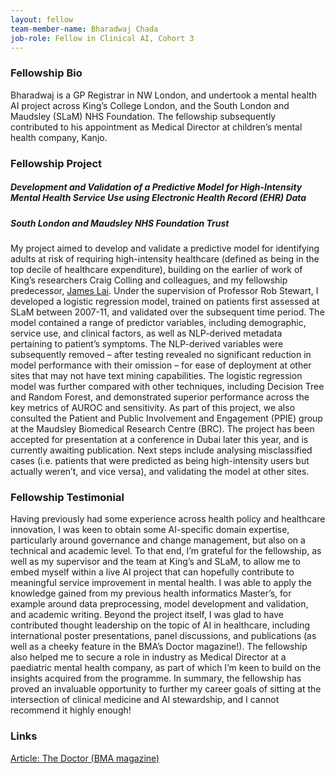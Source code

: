 ```yaml
---
layout: fellow
team-member-name: Bharadwaj Chada
job-role: Fellow in Clinical AI, Cohort 3
---
```

### Fellowship Bio
Bharadwaj is a GP Registrar in NW London, and undertook a mental health AI project across King’s College London, and the South London and Maudsley (SLaM) NHS Foundation. The fellowship subsequently contributed to his appointment as Medical Director at children’s mental health company, Kanjo.  
### Fellowship Project
##### _Development and Validation of a Predictive Model for High-Intensity Mental Health Service Use using Electronic Health Record (EHR) Data_
##### South London and Maudsley NHS Foundation Trust

My project aimed to develop and validate a predictive model for identifying adults at risk of requiring high-intensity healthcare (defined as being in the top decile of healthcare expenditure), building on the earlier of work of King’s researchers Craig Colling and colleagues, and my fellowship predecessor, [James Lai](/fellow/james-lai.html). Under the supervision of Professor Rob Stewart, I developed a logistic regression model, trained on patients first assessed at SLaM between 2007-11, and validated over the subsequent time period. The model contained a range of predictor variables, including demographic, service use, and clinical factors, as well as NLP-derived metadata pertaining to patient’s symptoms. The NLP-derived variables were subsequently removed – after testing revealed no significant reduction in model performance with their omission – for ease of deployment at other sites that may not have text mining capabilities. The logistic regression model was further compared with other techniques, including Decision Tree and Random Forest, and demonstrated superior performance across the key metrics of AUROC and sensitivity. As part of this project, we also consulted the Patient and Public Involvement and Engagement (PPIE) group at the Maudsley Biomedical Research Centre (BRC). The project has been accepted for presentation at a conference in Dubai later this year, and is currently awaiting publication. Next steps include analysing misclassified cases (i.e. patients that were predicted as being high-intensity users but actually weren’t, and vice versa), and validating the model at other sites. 
### Fellowship Testimonial
Having previously had some experience across health policy and healthcare innovation, I was keen to obtain some AI-specific domain expertise, particularly around governance and change management, but also on a technical and academic level. To that end, I’m grateful for the fellowship, as well as my supervisor and the team at King’s and SLaM, to allow me to embed myself within a live AI project that can hopefully contribute to meaningful service improvement in mental health. I was able to apply the knowledge gained from my previous health informatics Master’s, for example around data preprocessing, model development and validation, and academic writing. Beyond the project itself, I was glad to have contributed thought leadership on the topic of AI in healthcare, including international poster presentations, panel discussions, and publications (as well as a cheeky feature in the BMA’s Doctor magazine!). The fellowship also helped me to secure a role in industry as Medical Director at a paediatric mental health company, as part of which I’m keen to build on the insights acquired from the programme. In summary, the fellowship has proved an invaluable opportunity to further my career goals of sitting at the intersection of clinical medicine and AI stewardship, and I cannot recommend it highly enough! 

### Links
[Article: The Doctor (BMA magazine)](/assets/docs/BMA_TheDoctor_Nov2024.pdf#page=18)<br>
